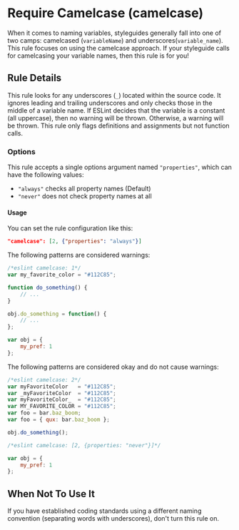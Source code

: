# Require Camelcase (camelcase)

When it comes to naming variables, styleguides generally fall into one of two camps: camelcased (`variableName`) and underscores(`variable_name`). This rule focuses on using the camelcase approach. If your styleguide calls for camelcasing your variable names, then this rule is for you!

## Rule Details

This rule looks for any underscores (`_`) located within the source code. It ignores leading and trailing underscores and only checks those in the middle of a variable name. If ESLint decides that the variable is a constant (all uppercase), then no warning will be thrown. Otherwise, a warning will be thrown. This rule only flags definitions and assignments but not function calls.

### Options

This rule accepts a single options argument named `"properties"`, which can have the following values:

* `"always"` checks all property names (Default)
* `"never"` does not check property names at all

#### Usage

You can set the rule configuration like this:

```json
"camelcase": [2, {"properties": "always"}]
```

The following patterns are considered warnings:

```js
/*eslint camelcase: 1*/
var my_favorite_color = "#112C85";

function do_something() {
    // ...
}

obj.do_something = function() {
    // ...
};

var obj = {
    my_pref: 1
};
```

The following patterns are considered okay and do not cause warnings:

```js
/*eslint camelcase: 2*/
var myFavoriteColor   = "#112C85";
var _myFavoriteColor  = "#112C85";
var myFavoriteColor_  = "#112C85";
var MY_FAVORITE_COLOR = "#112C85";
var foo = bar.baz_boom;
var foo = { qux: bar.baz_boom };

obj.do_something();
```


```js
/*eslint camelcase: [2, {properties: "never"}]*/

var obj = {
    my_pref: 1
};
```

## When Not To Use It

If you have established coding standards using a different naming convention (separating words with underscores), don't turn this rule on.
